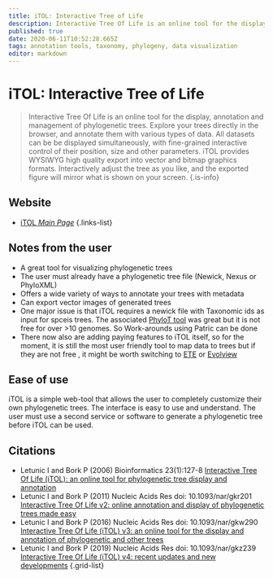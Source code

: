 ```yaml
---
title: iTOL: Interactive Tree of Life
description: Interactive Tree Of Life is an online tool for the display, annotation and management of phylogenetic trees.
published: true
date: 2020-06-11T10:52:28.665Z
tags: annotation tools, taxonomy, phylogeny, data visualization
editor: markdown
---
```


# iTOL: Interactive Tree of Life

> Interactive Tree Of Life is an online tool for the display, annotation and management of phylogenetic trees. Explore your trees directly in the browser, and annotate them with various types of data. All datasets can be be displayed simultaneously, with fine-grained interactive control of their position, size and other parameters.
&NewLine;
iTOL provides WYSIWYG high quality export into vector and bitmap graphics formats. Interactively adjust the tree as you like, and the exported figure will mirror what is shown on your screen.
{.is-info}

## Website

- [iTOL *Main Page*](https://itol.embl.de/)
{.links-list}

## Notes from the user
- A great tool for visualizing phylogenetic trees
- The user must already have a phylogenetic tree file (Newick, Nexus or PhyloXML)
- Offers a wide variety of ways to annotate your trees with metadata
- Can export vector images of generated trees
- One major issue is that iTOL requires a newick file  with Taxonomic ids as input for spceis trees. The associated [PhyloT tool](https://phylot.biobyte.de) was great but it is not free for over >10 genomes. So Work-arounds using Patric can be done
- There now also  are adding paying features to iTOL itself, so for the moment, it is still the most user friendly tool to map data to trees but if they are not free , it might be worth switching to  [ETE](https://vdclab-wiki.herokuapp.com/visualization/tools-to-make-figures/ETE-Toolkit) or [Evolview](https://vdclab-wiki.herokuapp.com/EvolView)

## Ease of use

iTOL is a simple web-tool that allows the user to completely customize their own phylogenetic trees. The interface is easy to use and understand. The user must use a second service or software to generate a phylogenetic tree before iTOL can be used. 

## Citations

- Letunic I and Bork P (2006) Bioinformatics 23(1):127-8 [Interactive Tree Of Life (iTOL): an online tool for phylogenetic tree display and annotation](https://academic.oup.com/bioinformatics/article/23/1/127/188940)
- Letunic I and Bork P (2011) Nucleic Acids Res doi: 10.1093/nar/gkr201 [Interactive Tree Of Life v2: online annotation and display of phylogenetic trees made easy](https://academic.oup.com/nar/article/39/suppl_2/W475/2505767)
-	Letunic I and Bork P (2016) Nucleic Acids Res doi: 10.1093/nar/gkw290 [Interactive Tree Of Life (iTOL) v3: an online tool for the display and annotation of phylogenetic and other trees](https://academic.oup.com/nar/article/44/W1/W242/2499315)
-	Letunic I and Bork P (2019) Nucleic Acids Res doi: 10.1093/nar/gkz239 [Interactive Tree Of Life (iTOL) v4: recent updates and new developments](https://academic.oup.com/nar/article/47/W1/W256/5424068)
{.grid-list}